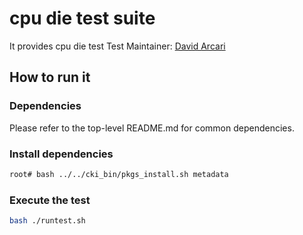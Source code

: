 # cpu die test suite
It provides cpu die test
Test Maintainer: [David Arcari](mailto:darcari@redhat.com)

## How to run it

### Dependencies
Please refer to the top-level README.md for common dependencies.

### Install dependencies
```bash
root# bash ../../cki_bin/pkgs_install.sh metadata
```

### Execute the test
```bash
bash ./runtest.sh
```
